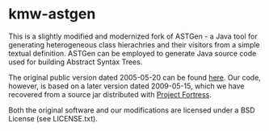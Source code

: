 # kmw-astgen

This is a slightly modified and modernized fork of ASTGen - a Java tool for generating heterogeneous class hierachries and their visitors from a simple textual definition. ASTGen can be employed to generate Java source code used for building Abstract Syntax Trees.

The original public version dated 2005-05-20 can be found [here](http://sourceforge.net/projects/astgen/).
Our code, however, is based on a later version dated 2009-05-15, which we have recovered from a source jar distributed with [Project Fortress](http://java.net/projects/projectfortress/sources/sources/show).

Both the original software and our modifications are licensed under a BSD License (see LICENSE.txt).
